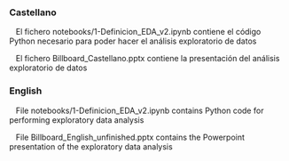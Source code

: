 ### Castellano

&nbsp;&nbsp; El fichero notebooks/1-Definicion_EDA_v2.ipynb contiene el código Python necesario para poder hacer el análisis exploratorio de datos

&nbsp;&nbsp; El fichero Billboard_Castellano.pptx contiene la presentación del análisis exploratorio de datos

### English

&nbsp;&nbsp; File notebooks/1-Definicion_EDA_v2.ipynb contains Python code for performing exploratory data analysis

&nbsp;&nbsp; File  Billboard_English_unfinished.pptx contains the Powerpoint presentation of the exploratory data analysis
